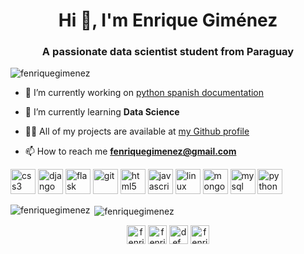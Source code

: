 <h1 align="center">Hi 👋, I'm Enrique Giménez</h1>
<h3 align="center">A passionate data scientist student from Paraguay</h3>

<p align="left"> <img src="https://komarev.com/ghpvc/?username=fenriquegimenez" alt="fenriquegimenez" /> </p>

- 🔭 I’m currently working on [python spanish documentation](github.com/python/python-docs.es)

- 🌱 I’m currently learning **Data Science**

- 👨‍💻 All of my projects are available at [my Github profile](https://github.com/fenriquegimenez/)

- 📫 How to reach me **fenriquegimenez@gmail.com**

<p align="left"><img src="https://devicons.github.io/devicon/devicon.git/icons/css3/css3-original-wordmark.svg" alt="css3" width="40" height="40"/> <img src="https://devicons.github.io/devicon/devicon.git/icons/django/django-original.svg" alt="django" width="40" height="40"/> <img src="https://www.vectorlogo.zone/logos/pocoo_flask/pocoo_flask-icon.svg" alt="flask" width="40" height="40"/> <img src="https://www.vectorlogo.zone/logos/git-scm/git-scm-icon.svg" alt="git" width="40" height="40"/> <img src="https://devicons.github.io/devicon/devicon.git/icons/html5/html5-original-wordmark.svg" alt="html5" width="40" height="40"/> <img src="https://devicons.github.io/devicon/devicon.git/icons/javascript/javascript-original.svg" alt="javascript" width="40" height="40"/> <img src="https://devicons.github.io/devicon/devicon.git/icons/linux/linux-original.svg" alt="linux" width="40" height="40"/> <img src="https://devicons.github.io/devicon/devicon.git/icons/mongodb/mongodb-original-wordmark.svg" alt="mongodb" width="40" height="40"/> <img src="https://devicons.github.io/devicon/devicon.git/icons/mysql/mysql-original-wordmark.svg" alt="mysql" width="40" height="40"/> <img src="https://devicons.github.io/devicon/devicon.git/icons/python/python-original.svg" alt="python" width="40" height="40"/></p>

<p><img align="left" src="https://github-readme-stats.vercel.app/api/top-langs/?username=fenriquegimenez&layout=compact" alt="fenriquegimenez" /></p>

<p>&nbsp;<img align="center" src="https://github-readme-stats.vercel.app/api?username=fenriquegimenez&show_icons=true" alt="fenriquegimenez" /></p>

<p align="center">
<a href="https://codepen.io/fenriquegimenez" target="blank"><img align="center" src="https://cdn.jsdelivr.net/npm/simple-icons@3.0.1/icons/codepen.svg" alt="fenriquegimenez" height="30" width="30" /></a>
<a href="https://dev.to/fenriquegimenez" target="blank"><img align="center" src="https://cdn.jsdelivr.net/npm/simple-icons@3.0.1/icons/dev-dot-to.svg" alt="fenriquegimenez" height="30" width="30" /></a>
<a href="https://twitter.com/def_enrique" target="blank"><img align="center" src="https://cdn.jsdelivr.net/npm/simple-icons@3.0.1/icons/twitter.svg" alt="def_enrique" height="30" width="30" /></a>
<a href="https://linkedin.com/in/fenriquegimenez" target="blank"><img align="center" src="https://cdn.jsdelivr.net/npm/simple-icons@3.0.1/icons/linkedin.svg" alt="fenriquegimenez" height="30" width="30" /></a>
</p>
